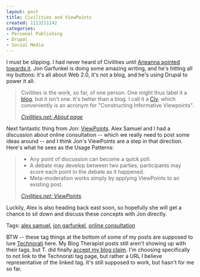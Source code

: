 ```yaml
--- 
layout: post
title: Civilities and ViewPoints
created: 1113211142
categories: 
- Personal Publishing
- Drupal
- Social Media
---
```

<p>I must be slipping. I had never heard of Civilities until <a href="http://www.blogaholics.ca/archives/2005/04/the_blogging_re.html">Arieanna pointed towards it</a>. Jon Garfunkel is doing some amazing writing, and he's hitting all my buttons: it's all about Web 2.0, it's not a blog, and he's using Drupal to power it all:</p>

<blockquote>
Civilities is the work, so far, of one person. One might thus label it a <a href="http://civilities.net/OnBlogs">blog</a>, but it isn't one. It's better than a blog. I call it a <a href="http://civilities.net/CivDefinition">Civ</a>, which conveniently is an acronym for &quot;Constructing Informative Viewpoints&quot;.<p>
<cite><a href="http://civilities.net/About">Civilities.net: About page</a></cite>
</p></blockquote>
<!--break-->

<p>Next fantastic thing from Jon: <a href="http://civilities.net/ViewPoints">ViewPoints</a>. Alex Samuel and I had a discussion about online consultation -- which we really need to post some ideas around -- and I think Jon's ViewPoints are a step in that direction. Here's what he sees as the Usage Patterns:</p>
<blockquote>
<ul><li>Any point of discussion can become a quick poll.
</li><li>A debate may develop between two parties; participants may score each point in the debate as it happened.
</li><li>Meta-moderation works simply by applying ViewPoints to an existing post.</li></ul>
<cite><a href="http://civilities.net/ViewPoints">Civilities.net: ViewPoints</a></cite>
</blockquote>
<p>Luckily, Alex is also heading back east soon, so hopefully she will get a chance to sit down and discuss these concepts with Jon directly.</p><p>Tags: <a rel="tag" href="http://alexandrasamuel.com/">alex samuel</a>, <a rel="tag" href="http://civilities.net/">jon garfunkel</a>, <a rel="tag" href="http://del.icio.us/tag/onlineconsultation">online consultation</a></p><p><a rel="tag" href="http://del.icio.us/tag/onlineconsultation"></a></p>

<p>BTW -- these tag things at the bottom of some of my posts are supposed to lure <a href="http://www.technorati.com">Technorati</a> here. My Blog Therapist posts still aren't showing up with their tags, but T. did finally <a href="http://www.technorati.com/profile/borismann">accept my blog claim</a>. I'm choosing specifically to not link to the Technorati tag page, but rather a URL I believe representative of the linked tag. It's still supposed to work, but hasn't for me so far.</p>
